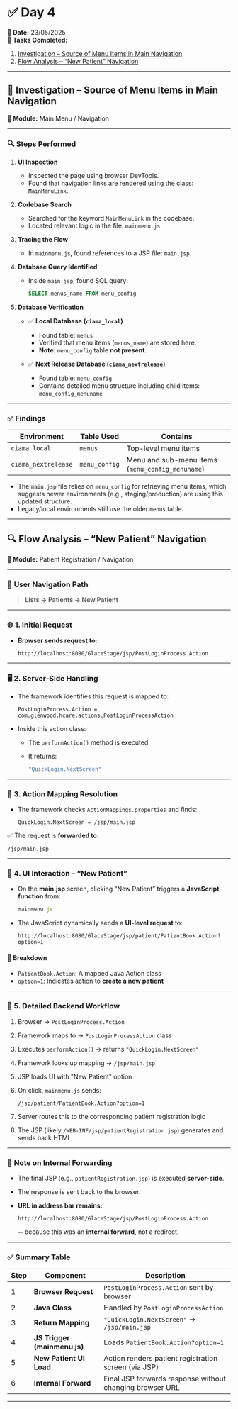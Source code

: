 # ✅ Day 4

**📅 Date:** 23/05/2025 <br>
**📝 Tasks Completed:**

1. [Investigation – Source of Menu Items in Main Navigation](#-investigation--source-of-menu-items-in-main-navigation)
2. [Flow Analysis – “New Patient” Navigation](#-flow-analysis--new-patient-navigation)

---

## 🔧 Investigation – Source of Menu Items in Main Navigation

**📂 Module:** Main Menu / Navigation

---

### 🔍 **Steps Performed**

1. **UI Inspection**

   * Inspected the page using browser DevTools.
   * Found that navigation links are rendered using the class: `MainMenuLink`.

2. **Codebase Search**

   * Searched for the keyword `MainMenuLink` in the codebase.
   * Located relevant logic in the file: `mainmenu.js`.

3. **Tracing the Flow**

   * In `mainmenu.js`, found references to a JSP file: `main.jsp`.

4. **Database Query Identified**

   * Inside `main.jsp`, found SQL query:

     ```sql
     SELECT menus_name FROM menu_config
     ```

5. **Database Verification**

   * ✅ **Local Database (`ciama_local`)**

     * Found table: `menus`
     * Verified that menu items (`menus_name`) are stored here.
     * **Note:** `menu_config` table **not present**.
   * ✅ **Next Release Database (`ciama_nextrelease`)**

     * Found table: `menu_config`
     * Contains detailed menu structure including child items: `menu_config_menuname`

---

### ✅ **Findings**

| Environment         | Table Used    | Contains                                         |
| ------------------- | ------------- | ------------------------------------------------ |
| `ciama_local`       | `menus`       | Top-level menu items                             |
| `ciama_nextrelease` | `menu_config` | Menu and sub-menu items (`menu_config_menuname`) |

* The `main.jsp` file relies on `menu_config` for retrieving menu items, which suggests newer environments (e.g., staging/production) are using this updated structure.
* Legacy/local environments still use the older `menus` table.

---

## 🔍 Flow Analysis – “New Patient” Navigation

**📂 Module:** Patient Registration / Navigation

---

### 🧭 **User Navigation Path**

> **Lists → Patients → New Patient**

---

### 🌐 **1. Initial Request**

* **Browser sends request to:**

  ```url
  http://localhost:8080/GlaceStage/jsp/PostLoginProcess.Action
  ```

---

### 🖥️ **2. Server-Side Handling**

* The framework identifies this request is mapped to:

  ```properties
  PostLoginProcess.Action = com.glenwood.hcare.actions.PostLoginProcessAction
  ```

* Inside this action class:

  * The `performAction()` method is executed.
  * It returns:

    ```java
    "QuickLogin.NextScreen"
    ```

---

### 🔁 **3. Action Mapping Resolution**

* The framework checks `ActionMappings.properties` and finds:

  ```properties
  QuickLogin.NextScreen = /jsp/main.jsp
  ```

✅ The request is **forwarded to:**

```url
/jsp/main.jsp
```

---

### 🧩 **4. UI Interaction – “New Patient”**

* On the **main.jsp** screen, clicking “New Patient” triggers a **JavaScript function** from:

  ```js
  mainmenu.js
  ```

* The JavaScript dynamically sends a **UI-level request** to:

  ```url
  http://localhost:8080/GlaceStage/jsp/patient/PatientBook.Action?option=1
  ```

#### 🎯 Breakdown

* `PatientBook.Action`: A mapped Java Action class
* `option=1`: Indicates action to **create a new patient**

---

### 🧠 **5. Detailed Backend Workflow**

1. Browser → `PostLoginProcess.Action`

2. Framework maps to → `PostLoginProcessAction` class

3. Executes `performAction()` → returns `"QuickLogin.NextScreen"`

4. Framework looks up mapping → `/jsp/main.jsp`

5. JSP loads UI with "New Patient" option

6. On click, `mainmenu.js` sends:

   ```url
   /jsp/patient/PatientBook.Action?option=1
   ```

7. Server routes this to the corresponding patient registration logic

8. The JSP (likely `/WEB-INF/jsp/patientRegistration.jsp`) generates and sends back HTML

---

### 📌 **Note on Internal Forwarding**

* The final JSP (e.g., `patientRegistration.jsp`) is executed **server-side**.
* The response is sent back to the browser.
* **URL in address bar remains:**

  ```url
  http://localhost:8080/GlaceStage/jsp/PostLoginProcess.Action
  ```

  ⏤ because this was an **internal forward**, not a redirect.

---

### ✅ **Summary Table**

| Step | Component                    | Description                                              |
| ---- | ---------------------------- | -------------------------------------------------------- |
| 1    | **Browser Request**          | `PostLoginProcess.Action` sent by browser                |
| 2    | **Java Class**               | Handled by `PostLoginProcessAction`                      |
| 3    | **Return Mapping**           | `"QuickLogin.NextScreen"` → `/jsp/main.jsp`              |
| 4    | **JS Trigger (mainmenu.js)** | Loads `PatientBook.Action?option=1`                      |
| 5    | **New Patient UI Load**      | Action renders patient registration screen (via JSP)     |
| 6    | **Internal Forward**         | Final JSP forwards response without changing browser URL |

---
